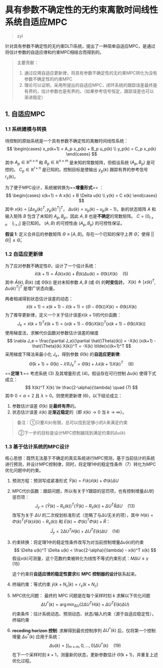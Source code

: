 # 具有参数不确定性的无约束离散时间线性系统自适应MPC

> zyl

针对具有参数不确定性的无约束DLTI系统，提出了一种简单自适应MPC，是通过将估计参数的自适应律和约束MPC相结合而得到的。

> 主要贡献：
>
> 1. 通过应用自适应更新律，将具有参数不确定性的无约束MPC转化为没有参数不确定性的约束MPC
> 2. 理论可以证明，采用所提出的自适应MPC，闭环系统的跟踪误差最终是有界的，估计参数也是有界的。（如果参考信号恒定，跟踪误差也可以渐进稳定）

## 1. 自适应MPC

### 1.1 系统建模与转换

待控制的原始系统是一个具有参数不确定性的离散时间线性系统：
$$
\begin{cases}
x_p(k+1) = A_p x_p(k) + B_p u_p(k) \\
y_p(k) = C_p x_p(k)
\end{cases}
$$
其中 $A_p \in \mathbb{R}^{n \times n}$ 和 $B_p \in \mathbb{R}^{n \times m}$ 是未知的常数矩阵，但假设系统 $(A_p, B_p)$ 是可控的。 $C_p \in \mathbb{R}^{l \times n}$ 是已知的。控制目标是使输出 $y_p(k)$ 跟踪有界的参考信号 $r_s(k)$。

为了便于MPC设计，系统被转换为==**增量形式**== ：
$$
\begin{cases}
x(k+1) = A x(k) + B \Delta u(k) \\
y(k) = C x(k)
\end{cases}
$$
其中 $x(k) = [\Delta x_p(k)^T, y_p(k)^T]^T$， $\Delta u(k) = u_p(k) - u_p(k-1)$。新的状态矩阵 $A$ 和输入矩阵 $B$ 包含了未知的 $A_p, B_p$，因此 $A, B$ 也是**不确定**的常数矩阵。 $C = [0_{l \times n} \quad I_{l \times l}]$ 是已知的。 $(A, B)$ 的可控性由 $(A_p, B_p)$ 的可控性保证。

**假设 1**: 定义合并后的参数矩阵 $\Theta \equiv [A, B]$。存在一个已知的保守上界 $\bar{\Theta}$，使得 $|| \Theta || \le \bar{\Theta}$。

### 1.2 自适应更新律

为了应对参数不确定性$\Theta$，设计了一个估计系统：
$$
\hat{x}(k+1) = \hat{A}(k) x(k) + \hat{B}(k) \Delta u(k) = \hat{\Theta}(k) X(k) \quad (5)
$$
其中 $\hat{A}(k), \hat{B}(k)$ (或 $\hat{\Theta}(k)$) 是对未知参数 $A, B$ (或 $\Theta$) 的**时变估计**。 $X(k) \triangleq [x(k)^T, \Delta u(k)^T]^T$ 是增广状态向量。

两者相减得到状态估计误差的动态：
$$
\tilde{x}(k+1) = x(k+1) - \hat{x}(k+1) = (\Theta - \hat{\Theta}(k)) X(k) = \tilde{\Theta}(k) X(k)
$$
为了推导更新律，定义一个关于估计误差$\tilde{x}(k+1)$的代价函数：
$$
J_e = \tilde{x}(k+1)^T \tilde{x}(k+1) = (x(k+1) - \hat{\Theta}(k) X(k))^T (x(k+1) - \hat{\Theta}(k) X(k))
$$
使用梯度法，求解代价函数对参数估计误差的梯度
$$
\nabla J_e = \frac{\partial J_e}{\partial \hat{\Theta}(k)} = -X(k) (x(k+1) - \hat{\Theta}(k) X(k))^T = -X(k) \tilde{x}(k+1)^T
$$
采用梯度下降法来最小化 $J_e$，得到参数 $\hat{\Theta}(k)$ 的**自适应更新律**:
$$
\hat{\Theta}(k+1) = \hat{\Theta}(k) - \lambda \nabla J_e^T = \hat{\Theta}(k) + \lambda \tilde{x}(k+1) X(k)^T \quad (6)
$$
==**定理 1**:== 考虑系统 (3) 及其增量形式 (4)。假设存在可行控制 $\Delta u(k)$ 使得下式成立：
$$
X(k)^T X(k) \le \frac{2-\alpha}{\lambda} \quad (7)
$$
其中 $0 < \alpha < 2$ 且 $\lambda > 0$。则使用更新律 (6)，以下结论成立：

1.  参数估计误差 $\tilde{\Theta}(k)$ 是**最终有界**的。
2.  状态估计误差 $\tilde{x}(k)$ 是**渐近稳定**的（即 $\tilde{x}(k) \to 0$ 当 $k \to \infty$）。

> 备注：①只要$X(k)$有限，总可以找到足够小的$\lambda$来满足约束
>
> ​			  ②下一步的目标是设计MPC控制器找到满足约束的$\Delta u(k)$

### 1.3 基于估计系统的MPC设计

核心思想：既然无法基于不确定的真实系统进行MPC预测，基于当前估计的系统进行预测，并设计MPC控制律，同时，将定理1中的稳定性条件（7）转化为MPC优化问题中的约束。

1. 预测方程：预测写成紧凑形式 $\hat{Y}(k) = F(k) \hat{x}(k) + \Phi(k) \Delta U \quad$

2. MPC代价函数：跟踪问题，所以有关于$Y$跟踪的惩罚项，也有控制增量$\Delta U$​的惩罚项：
   $$
   J_y = (\hat{Y}(k) - R_s(k))^T (\hat{Y}(k) - R_s(k)) + \Delta U^T \bar{R} \Delta U \quad (13)
   $$
   改写为关于 $\Delta U$ 的二次规划标准形式（忽略了与$\Delta U$无关的项），其中 $H(k) = \Phi(k)^T (F(k)\hat{x}(k) - R_s(k))$ 和 $E(k) = \Phi(k)^T \Phi(k) + \bar{R}$：
   $$
   \hat{J}_y = 2 \Delta U^T H(k) + \Delta U^T E(k) \Delta U \quad (14)
   $$

3. 约束转换：将定理1中的稳定性条件改写为对当前控制增量$\Delta u(k)$​的约束
   $$
   \Delta u(k)^T \Delta u(k) < \frac{2-\alpha}{\lambda} - x(k)^T x(k)
   $$
   假设$x(k)$可测量，这个范数约束被转化为线性不等式约束形式：$M \Delta U \le \gamma \quad (15)$

   这个约束将**自适应律的稳定性要求**和 **MPC 控制器的设计**联系起来。

4. 终端约束：等式约束 $\hat{y}(k+N_c|k) = r_s(k+N_c)$

5. MPC优化问题： 最终的 MPC 问题是在每个采样时刻 $k$ 求解以下优化问题
   $$
   \Delta U^*(k) = \arg \min_{\Delta U} (2 \Delta U^T H(k) + \Delta U^T E(k) \Delta U) \tag{18}
   $$
   约束条件：估计系统动态、预测动态、状态/输入约束（源于自适应稳定性），终端约束

6. **receding horizon 控制**: 求解得到最优控制序列 $\Delta U^*(k)$ 后，仅将第一个控制增量 $\Delta u^*(k)$ 应用于系统：
   $$
   \Delta u(k) = [I_{m \times m}, 0, ..., 0] \Delta U^*(k) \quad (19)
   $$
   在下一个采样时刻 $k+1$，测量新的状态，更新参数估计 $\hat{\Theta}(k+1)$，并重复上述优化过程。
